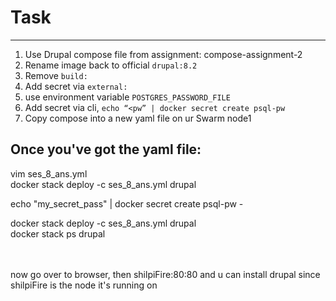 # Task 
______
1. Use Drupal compose file from assignment: compose-assignment-2
2. Rename image back to official `drupal:8.2`
3. Remove `build:`
4. Add secret via `external:`
5. use environment variable `POSTGRES_PASSWORD_FILE`
6. Add secret via cli, `echo “<pw” | docker secret create psql-pw`
7. Copy compose into a new yaml file on ur Swarm node1

## Once you've got the yaml file: 
vim ses_8_ans.yml</br>
docker stack deploy -c ses_8_ans.yml drupal</br>

echo "my_secret_pass" | docker secret create psql-pw -</br>

docker stack deploy -c ses_8_ans.yml drupal</br>
docker stack ps drupal</br>
</br></br>

now go over to browser, then shilpiFire:80:80 and u can install drupal since shilpiFire is the node it's running on
